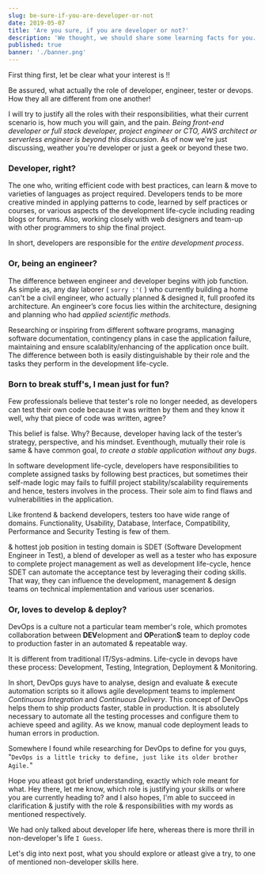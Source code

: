 ```yaml
---
slug: be-sure-if-you-are-developer-or-not
date: 2019-05-07
title: 'Are you sure, if you are developer or not?'
description: 'We thought, we should share some learning facts for you. How we ideate, turn it into innovation. How production works & best practise to scale your project.'
published: true
banner: './banner.png'
---
```


First thing first, let be clear what your interest is !!

Be assured, what actually the role of developer, engineer, tester or devops. How they all are different from one another!

I will try to justify all the roles with their responsibilities, what their current scenario is, how much you will gain, and the pain. *Being front-end developer or full stack developer, project engineer or CTO, AWS architect or serverless engineer is beyond this discussion.* As of now we're just discussing, weather you're developer or just a geek or beyond these two.

### Developer, right?

The one who, writing efficient code with best practices, can learn & move to varieties of languages as project required. Developers tends to be more creative minded in applying patterns to code, learned by self practices or courses, or various aspects of the development life-cycle including reading blogs or forums. Also, working closely with web designers and team-up with other programmers to ship the final project.

In short, developers are responsible for the _entire development process_.

### Or, being an engineer?

The difference between engineer and developer begins with job function. As simple as, any day laborer ( `sorry :'(` ) who currently building a home can't be a civil engineer, who actually planned & designed it, full proofed its architecture. An engineer’s core focus lies within the architecture, designing and planning who had _applied scientific methods_.

Researching or inspiring from different software programs, managing software documentation, contingency plans in case the application failure, maintaining and ensure scalablity/enhancing of the application once built. The difference between both is easily distinguishable by their role and the tasks they perform in the development life-cycle.

### Born to break stuff's, I mean just for fun?

Few professionals believe that tester's role no longer needed, as developers can test their own code because it was written by them and they know it well, why that piece of code was written, agree?

This belief is false. Why? Because, developer having lack of the tester’s strategy, perspective, and his mindset. Eventhough, mutually their role is same & have common goal, _to create a stable application without any bugs_.

In software development life-cycle, developers have responsibilities to complete assigned tasks by following best practices, but sometimes their self-made logic may fails to fulfill project stability/scalability requirements and hence, testers involves in the process. Their sole aim to find flaws and vulnerabilities in the application.

Like frontend & backend developers, testers too have wide range of domains. Functionality, Usability, Database, Interface, Compatibility, Performance and Security Testing is few of them.

& hottest job position in testing domain is SDET (Software Development Engineer in Test), a blend of developer as well as a tester who has exposure to complete project management as well as development life-cycle, hence SDET can automate the acceptance test by leveraging their coding skills. That way, they can influence the development, management & design teams on technical implementation and various user scenarios.

### Or, loves to develop & deploy?

DevOps is a culture not a particular team member's role, which promotes collaboration between **DEV**elopment and **OP**eration**S** team to deploy code to production faster in an automated & repeatable way.

It is different from traditional IT/Sys-admins. Life-cycle in devops have these process: Development, Testing, Integration, Deployment & Monitoring.

In short, DevOps guys have to analyse, design and evaluate & execute automation scripts so it allows agile development teams to implement _Continuous Integration_ and _Continuous Delivery_. This concept of DevOps helps them to ship products faster, stable in production. It is absolutely necessary to automate all the testing processes and configure them to achieve speed and agility. As we know, manual code deployment leads to human errors in production.

Somewhere I found while researching for DevOps to define for you guys, "`DevOps is a little tricky to define, just like its older brother Agile.`"

Hope you atleast got brief understanding, exactly which role meant for what. Hey there, let me know, which role is justifying your skills or where you are currently heading to? and I also hopes, I'm able to succeed in clarification & justify with the role & responsibilities with my words as mentioned respectively.

We had only talked about developer life here, whereas there is more thrill in non-developer's life `I Guess`.

Let's dig into next post, what you should explore or atleast give a try, to one of mentioned non-developer skills here.
